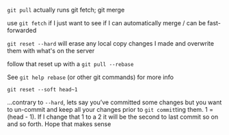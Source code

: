 `git pull` actually runs git fetch; git merge

use `git fetch` if I just want to see if I can automatically merge / can be fast-forwarded

`git reset --hard`   will erase any local copy changes I made and overwrite them with what's on the server

follow that reset up with a `git pull --rebase`

See `git help rebase` (or other git commands) for more info


`git reset --soft head~1` 

...contrary to `--hard`, lets say you’ve committed some changes but you want to un-commit and keep all your changes prior to `git commit`ting them.  1 = (head - 1). If I change that 1 to a 2 it will be the second to last commit so on and so forth.  Hope that makes sense

